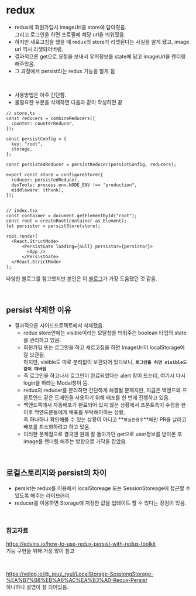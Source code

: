 # redux

- redux에 회원가입시 imageUrl을 store에 담아줬음.  
  그리고 로그인을 하면 프로필에 해당 url을 띄워줬음.
- 하지만 새로고침을 했을 때 redux의 store가 리셋된다는 사실을 알게 됐고, image url 역시 리셋되어버림.
- 결과적으론 get으로 요청을 보내서 유저정보를 state에 담고 imageUrl을 렌더링 해주었음.
- 그 과정에서 persist라는 redux 기능을 알게 됨

<br>

- 사용방법은 아주 간단함.
- 불필요한 부분을 삭제하면 다음과 같이 작성하면 끝

```TSX
// store.ts
const reducers = combineReducers({
  counter: counterReducer,
});

const persistConfig = {
  key: "root",
  storage,
};

const persistedReducer = persistReducer(persistConfig, reducers);

export const store = configureStore({
  reducer: persistedReducer,
  devTools: process.env.NODE_ENV !== "production",
  middleware: [thunk],
});


// index.tsx
const container = document.getElementById("root");
const root = createRoot(container as Element);
let persistor = persistStore(store);

root.render(
  <React.StrictMode>
      <PersistGate loading={null} persistor={persistor}>
        <App />
      </PersistGate>
  </React.StrictMode>
);
```

다양한 블로그를 참고했지만 본인은 이 [블로그](https://edvins.io/how-to-use-redux-persist-with-redux-toolkit)가 가장 도움됐던 것 같음.

<br>

## persist 삭제한 이유

- 결과적으론 사이드프로젝트에서 삭제했음.
  - redux store안에는 visible이라는 모달창을 띄워주는 boolean 타입의 state를 관리하고 있음.
  - 회원가입 또는 로그인을 하고 새로고침을 하면 ImageUrl이 localStorage에 잘 보관됨.  
    하지만, visible도 따로 분리없이 보관되어 있다보니, **`로그인을 하면 visible도 같이 떠버림`**
  - 즉 로그인을 하고나서 로그인이 완료되었다는 alert 창이 뜨는데, 여기서 다시 login을 하라는 Modal창이 뜸.
  - redux의 reducer를 분리하면 간단하게 해결될 문제지만, 지금은 백엔드와 프론트엔드 같은 도메인을 사용하기 위해 배포를 한 번에 진행하고 있음.
  - 백엔드쪽에서 자동배포가 완료되어 있지 않은 상황에서 프론트측이 수정을 한 이후 백엔드분들에게 배포를 부탁해야하는 상황,  
    즉 하나하나 확인해볼 수 있는 상황이 아니고 **`확실한경우`**에만 PR을 날리고 배포를 최소화하려고 하고 있음.
  - 이러한 문제점으로 결국엔 원래 잘 돌아가던 get으로 user정보를 받아온 후 image를 렌더링 해주는 방향으로 가닥을 잡았음.

<br>

## 로컬스토리지와 persist의 차이

- persist는 redux를 이용해서 localStoreage 또는 SessionStoreage에 접근할 수 있도록 해주는 라이브러리
- reducer를 이용하면 Storage에 저장한 값을 업데이트 할 수 있다는 장점이 있음.

<br>

### 참고자료

https://edvins.io/how-to-use-redux-persist-with-redux-toolkit  
기능 구현을 위해 가장 많이 참고

<br>

https://velog.io/@_jouz_ryul/LocalStorage-SessiongStorage-%EA%B7%B8%EB%A6%AC%EA%B3%A0-Redux-Persist  
하나하나 설명이 잘 되어있음.
